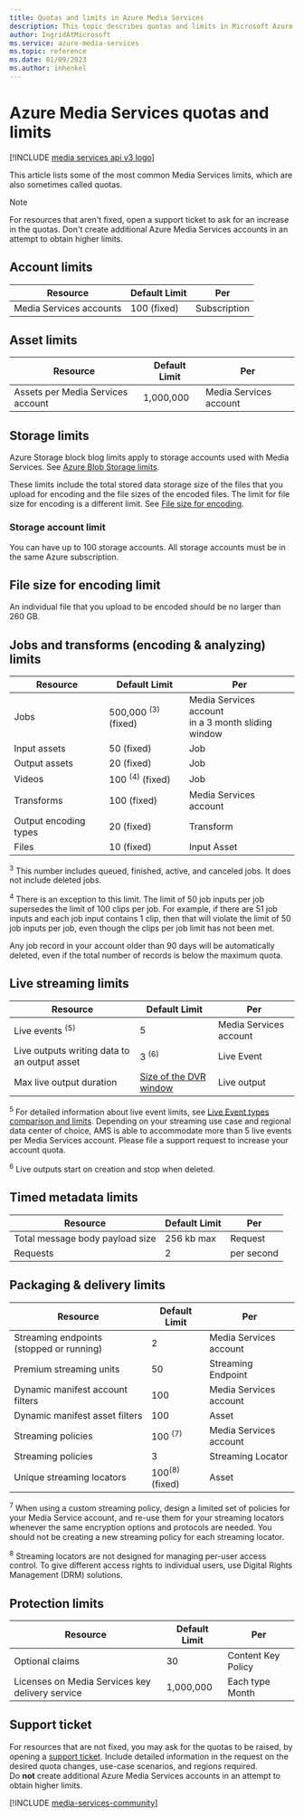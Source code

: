 ```yaml
---
title: Quotas and limits in Azure Media Services
description: This topic describes quotas and limits in Microsoft Azure Media Services.
author: IngridAtMicrosoft
ms.service: azure-media-services
ms.topic: reference
ms.date: 01/09/2023
ms.author: inhenkel
---
```


<!-- If you update limits in this topic, make sure to also update /azure/azure-resource-manager/management/azure-subscription-service-limits#media-services-limits -->

# Azure Media Services quotas and limits

[!INCLUDE [media services api v3 logo](./includes/v3-hr.md)]

This article lists some of the most common Media Services limits, which are also sometimes called quotas.

> [!NOTE]
> For resources that aren't fixed, open a support ticket to ask for an increase in the quotas. Don't create additional Azure Media Services accounts in an attempt to obtain higher limits.

## Account limits

| Resource | Default Limit | Per |
| --- | --- | ---|
| Media Services accounts | 100 (fixed) | Subscription |

## Asset limits

| Resource | Default Limit | Per |
| --- | --- | --- |
| Assets per Media Services account | 1,000,000| Media Services account |

## Storage limits

Azure Storage block blog limits apply to storage accounts used with Media Services.  See [Azure Blob Storage limits](/azure/azure-resource-manager/management/azure-subscription-service-limits#azure-blob-storage-limits).

These limits include the total stored data storage size of the files that you upload for encoding and the file sizes of the encoded files.  The limit for file size for encoding is a different limit. See [File size for encoding](#file-size-for-encoding-limit).

### Storage account limit

You can have up to 100 storage accounts. All storage accounts must be in the same Azure subscription.

## File size for encoding limit

An individual file that you upload to be encoded should be no larger than 260 GB.

## Jobs and transforms (encoding & analyzing) limits

| Resource | Default Limit | Per |
| --- | --- | --- |
| Jobs | 500,000 <sup>(3)</sup> (fixed) | Media Services account <br/> in a 3 month sliding window |
| Input assets | 50  (fixed)| Job |
| Output assets | 20 (fixed) | Job |
| Videos | 100 <sup>(4)</sup> (fixed) | Job |
| Transforms | 100  (fixed) | Media Services account |
| Output encoding types | 20 (fixed) | Transform |
| Files |10 (fixed) | Input Asset |

<sup>3</sup> This number includes queued, finished, active, and canceled jobs. It does not include deleted jobs.

<sup>4</sup> There is an exception to this limit. The limit of 50 job inputs per job supersedes the limit of 100 clips per job. For example, if there are 51 job inputs and each job input contains 1 clip, then that will violate the limit of 50 job inputs per job, even though the clips per job limit has not been met.

Any job record in your account older than 90 days will be automatically deleted, even if the total number of records is below the maximum quota.

## Live streaming limits

| Resource | Default Limit | Per |
| --- | --- | --- |
| Live events <sup>(5)</sup> |5| Media Services account |
| Live outputs writing data to an output asset |3 <sup>(6)</sup> | Live Event |
| Max live output duration | [Size of the DVR window](live-event-cloud-dvr-time-how-to.md) | Live output |

<sup>5</sup> For detailed information about live event limits, see [Live Event types comparison and limits](live-event-types-comparison-reference.md). Depending on your streaming use case and regional data center of choice, AMS is able to accommodate more than 5 live events per Media Services account. Please file a support request to increase your account quota.

<sup>6</sup> Live outputs start on creation and stop when deleted.

## Timed metadata limits

| Resource | Default Limit | Per |
| --- | --- | --- |
| Total message body payload size | 256 kb max | Request |
| Requests | 2 | per second  |

## Packaging & delivery limits

| Resource | Default Limit | Per |
| --- | --- | --- |
| Streaming endpoints (stopped or running) | 2 | Media Services account |
| Premium streaming units | 50 | Streaming Endpoint |
| Dynamic manifest account filters | 100 | Media Services account |
| Dynamic manifest asset filters | 100 | Asset |
| Streaming policies | 100 <sup>(7)</sup> | Media Services account |
| Streaming policies | 3 | Streaming Locator |
| Unique streaming locators | 100<sup>(8)</sup> (fixed) | Asset |

<sup>7</sup> When using a custom streaming policy, design a limited set of policies for your Media Service account, and re-use them for your streaming locators whenever the same encryption options and protocols are needed. You should not be creating a new streaming policy for each streaming locator.

<sup>8</sup> Streaming locators are not designed for managing per-user access control. To give different access rights to individual users, use Digital Rights Management (DRM) solutions.

## Protection limits

| Resource | Default Limit | Per |
| --- | --- | --- |
| Optional claims  |30 | Content Key Policy |
| Licenses on Media Services key delivery service | 1,000,000 | Each type<br/>Month |

## Support ticket

For resources that are not fixed, you may ask for the quotas to be raised, by opening a [support ticket](https://portal.azure.com/#blade/Microsoft_Azure_Support/HelpAndSupportBlade/newsupportrequest). Include detailed information in the request on the desired quota changes, use-case scenarios, and regions required. <br/>Do **not** create additional Azure Media Services accounts in an attempt to obtain higher limits.

[!INCLUDE [media-services-community](includes/media-services-community.md)]
